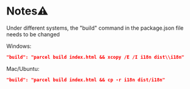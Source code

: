 # Notes⚠️
Under different systems, the "build" command in the package.json file needs to be changed

Windows:
```json
"build": "parcel build index.html && xcopy /E /I i18n dist\\i18n"
```
Mac/Ubuntu:
```json
"build": "parcel build index.html && cp -r i18n dist/i18n"
```
